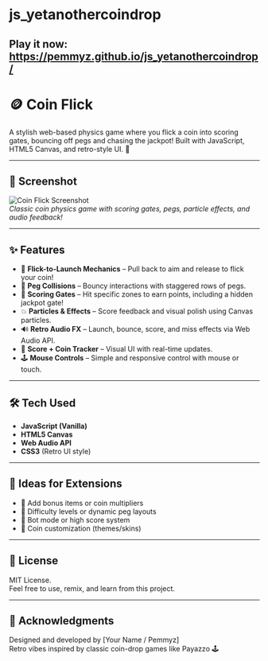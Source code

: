 # js_yetanothercoindrop

## Play it now: https://pemmyz.github.io/js_yetanothercoindrop/


# 🪙 Coin Flick

A stylish web-based physics game where you flick a coin into scoring gates, bouncing off pegs and chasing the jackpot! Built with JavaScript, HTML5 Canvas, and retro-style UI. 🎯

---

## 📸 Screenshot

![Coin Flick Screenshot](screenshot.png)  
*Classic coin physics game with scoring gates, pegs, particle effects, and audio feedback!*

---

## ✨ Features

- 🎯 **Flick-to-Launch Mechanics** – Pull back to aim and release to flick your coin!
- 🧲 **Peg Collisions** – Bouncy interactions with staggered rows of pegs.
- 🎰 **Scoring Gates** – Hit specific zones to earn points, including a hidden jackpot gate!
- 💥 **Particles & Effects** – Score feedback and visual polish using Canvas particles.
- 🔊 **Retro Audio FX** – Launch, bounce, score, and miss effects via Web Audio API.
- 🧮 **Score + Coin Tracker** – Visual UI with real-time updates.
- 🕹️ **Mouse Controls** – Simple and responsive control with mouse or touch.

---

## 🛠️ Tech Used

- **JavaScript (Vanilla)**
- **HTML5 Canvas**
- **Web Audio API**
- **CSS3** (Retro UI style)

---

## 🧠 Ideas for Extensions

- 🎁 Add bonus items or coin multipliers  
- 🔧 Difficulty levels or dynamic peg layouts  
- 🧍 Bot mode or high score system  
- 🎨 Coin customization (themes/skins)

---

## 📜 License

MIT License.  
Feel free to use, remix, and learn from this project.

---

## 🙌 Acknowledgments

Designed and developed by [Your Name / Pemmyz]  
Retro vibes inspired by classic coin-drop games like Payazzo 🕹️

